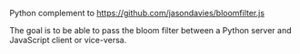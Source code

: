 Python complement to https://github.com/jasondavies/bloomfilter.js

The goal is to be able to pass the bloom filter between a Python
server and JavaScript client or vice-versa.
